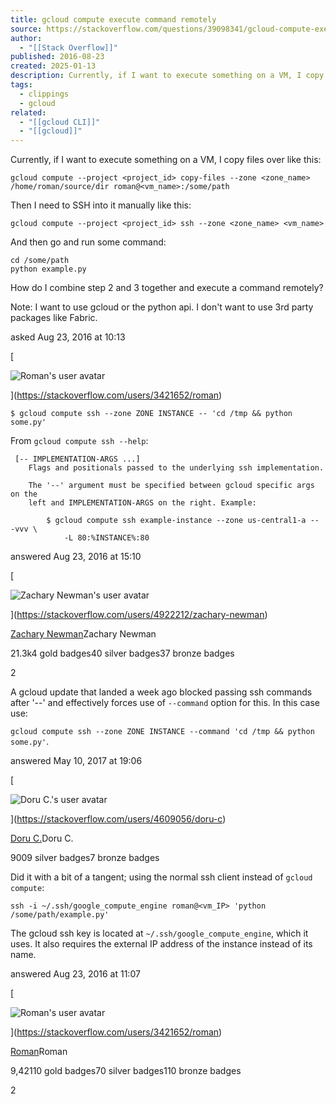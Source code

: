 ```yaml
---
title: gcloud compute execute command remotely
source: https://stackoverflow.com/questions/39098341/gcloud-compute-execute-command-remotely
author:
  - "[[Stack Overflow]]"
published: 2016-08-23
created: 2025-01-13
description: Currently, if I want to execute something on a VM, I copy files over like this:gcloud compute --project &lt;project_id&gt; copy-files --zone &lt;zone_name&gt; /home/roman/source/dir roman@&lt;vm_...
tags:
  - clippings
  - gcloud
related:
  - "[[gcloud CLI]]"
  - "[[gcloud]]"
---
```

Currently, if I want to execute something on a VM, I copy files over like this:

```
gcloud compute --project <project_id> copy-files --zone <zone_name> /home/roman/source/dir roman@<vm_name>:/some/path
```

Then I need to SSH into it manually like this:

```
gcloud compute --project <project_id> ssh --zone <zone_name> <vm_name>
```

And then go and run some command:

```
cd /some/path
python example.py
```

How do I combine step 2 and 3 together and execute a command remotely?

Note: I want to use gcloud or the python api. I don't want to use 3rd party packages like Fabric.

asked Aug 23, 2016 at 10:13

[

![Roman's user avatar](https://i.sstatic.net/myqs7.jpg?s=64)

](https://stackoverflow.com/users/3421652/roman)

```
$ gcloud compute ssh --zone ZONE INSTANCE -- 'cd /tmp && python some.py'
```

From `gcloud compute ssh --help`:

```
 [-- IMPLEMENTATION-ARGS ...]
    Flags and positionals passed to the underlying ssh implementation.

    The '--' argument must be specified between gcloud specific args on the
    left and IMPLEMENTATION-ARGS on the right. Example:

        $ gcloud compute ssh example-instance --zone us-central1-a -- -vvv \
            -L 80:%INSTANCE%:80
```

answered Aug 23, 2016 at 15:10

[

![Zachary Newman's user avatar](https://lh6.googleusercontent.com/-eotxc8Z9h68/AAAAAAAAAAI/AAAAAAAAAEY/yFvQ6DayB3M/photo.jpg?sz=64)

](https://stackoverflow.com/users/4922212/zachary-newman)

[Zachary Newman](https://stackoverflow.com/users/4922212/zachary-newman)Zachary Newman

21.3k4 gold badges40 silver badges37 bronze badges

2

A gcloud update that landed a week ago blocked passing ssh commands after '--' and effectively forces use of `--command` option for this. In this case use:

`gcloud compute ssh --zone ZONE INSTANCE --command 'cd /tmp && python some.py'`.

answered May 10, 2017 at 19:06

[

![Doru C.'s user avatar](https://www.gravatar.com/avatar/474f366179afa508313d8b30bdcea803?s=64&d=identicon&r=PG)

](https://stackoverflow.com/users/4609056/doru-c)

[Doru C.](https://stackoverflow.com/users/4609056/doru-c)Doru C.

9009 silver badges7 bronze badges

Did it with a bit of a tangent; using the normal ssh client instead of `gcloud compute`:

```
ssh -i ~/.ssh/google_compute_engine roman@<vm_IP> 'python /some/path/example.py'
```

The gcloud ssh key is located at `~/.ssh/google_compute_engine`, which it uses. It also requires the external IP address of the instance instead of its name.

answered Aug 23, 2016 at 11:07

[

![Roman's user avatar](https://i.sstatic.net/myqs7.jpg?s=64)

](https://stackoverflow.com/users/3421652/roman)

[Roman](https://stackoverflow.com/users/3421652/roman)Roman

9,42110 gold badges70 silver badges110 bronze badges

2